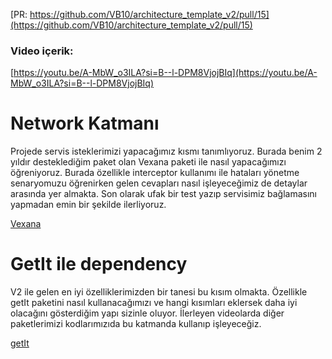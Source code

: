 [PR: https://github.com/VB10/architecture_template_v2/pull/15](https://github.com/VB10/architecture_template_v2/pull/15)

### Video içerik: 
[https://youtu.be/A-MbW_o3ILA?si=B--l-DPM8VjojBIq](https://youtu.be/A-MbW_o3ILA?si=B--l-DPM8VjojBIq)
# Network Katmanı
Projede servis isteklerimizi yapacağımız kısmı tanımlıyoruz. Burada benim 2 yıldır desteklediğim paket olan Vexana paketi ile nasıl yapacağımızı öğreniyoruz. Burada özellikle interceptor kullanımı ile hataları yönetme senaryomuzu öğrenirken gelen cevapları nasıl işleyeceğimiz de detaylar arasında yer almakta. Son olarak ufak bir test yazıp servisimiz bağlamasını yapmadan emin bir şekilde ilerliyoruz.

[Vexana](https://pub.dev/packages/vexana)

# GetIt ile dependency 
V2 ile gelen en iyi özelliklerimizden bir tanesi bu kısım olmakta. Özellikle getIt paketini nasıl kullanacağımızı ve hangi kısımları eklersek daha iyi olacağını gösterdiğim yapı sizinle oluyor. İlerleyen videolarda diğer paketlerimizi kodlarımızıda bu katmanda kullanıp işleyeceğiz.

[getIt](https://pub.dev/packages/get_it)